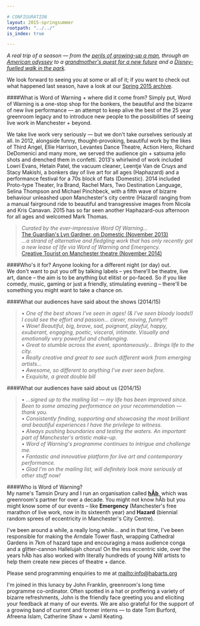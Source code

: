 ```yaml
---

# CONFIGURATION
layout: 2015-springsummer
rootpath: "../../"
is_index: true

---
```

*A real trip of a season — from the [perils of growing-up a man](/current/2015-worksahead), through an [American odyssey](/current/2015-springsummer/bailey) to a [grandmother's quest for a new future](/current/2015-springsummer/hartley) and a [Disney-fuelled walk in the park](/current/2015-springsummer/marshman).*               
                
We look forward to seeing you at some or all of it; if you want to check out what happened last season, have a look at our [Spring 2015 archive](/archive/2015-spring).        
        
####What is Word of Warning + where did it come from?
Simply put, Word of Warning is a one-stop shop for the bonkers, the beautiful and the bizarre of new live performance — an attempt to keep alive the best of the 25 year greenroom legacy and to introduce new people to the possibilities of seeing live work in Manchester + beyond.

We take live work very seriously — but we don't take ourselves seriously at all. In 2012, alongside funny, thought-provoking, beautiful work by the likes of Third Angel, Ellie Harrison, Levantes Dance Theatre, Action Hero, Richard DeDomenici and many more, we served the audience gin + satsuma jello shots and drenched them in confetti. 2013's whirlwind of work included Lowri Evans, Hetain Patel, the vacuum cleaner, Leentje Van de Cruys and Stacy Makishi, a bonkers day of live art for all ages (Haphazard) and a performance festival for a 70s block of flats (Domestic). 2014 included Proto-type Theater, Ira Brand, Rachel Mars, Two Destination Language, Selina Thompson and Michael Pinchbeck, with a fifth wave of bizarre behaviour unleashed upon Manchester's city centre (Hazard) ranging from a manual fairground ride to beautiful and transgressive images from Nicola and Kris Canavan. 2015 has so far seen another Haphazard-ous afternoon for all ages and welcomed Mark Thomas.        
        
>*Curated by the ever-impressive Word Of Warning…*<br><a href="http://www.theguardian.com/stage/2013/nov/02/this-weeks-theatre" target="_blank">The Guardian's Lyn Gardner, on Domestic (November 2013)</a><br>*…a strand of alternative and fledgling work that has only recently got a new lease of life via Word of Warning and Emergency.*<br>[Creative Tourist on Manchester theatre (November 2014)](http://www.creativetourist.com/articles/theatre/manchester/manchester-theatre-lyn-gardner-on-a-city-reaching-beyond-the-theatrical-peaks)         
          
####Who's it for? Anyone looking for a different night (or day) out.            
We don't want to put you off by talking labels – yes there'll be theatre, live art, dance – the aim is to be anything but elitist or po-faced. So if you like comedy, music, gaming or just a friendly, stimulating evening – there'll be something you might want to take a chance on.                 
        
####What our audiences have said about the shows (2014/15)    
>• *One of the best shows I've seen in ages! (& I've seen bloody loads!) I could see the effort and passion… clever, moving, funny!!!*<br>• *Wow! Beautiful, big, brave, sad, poignant, playful, happy, exuberant, engaging, poetic, visceral, intimate. Visually and emotionally very powerful and challenging.*<br>• *Great to stumble across the event, spontaneously… Brings life to the city.*<br>• *Really creative and great to see such different work from emerging artists…*<br>• *Awesome, so different to anything I've ever seen before.*<br>• *Exquisite, a great double bill*        
        
####What our audiences have said about us (2014/15)            
>• *…signed up to the mailing list — my life has been improved since. Been to some amazing performance on your recommendation — thank you.*<br>• *Consistently finding, supporting and showcasing the most brilliant and beautiful experiences I have the privilege to witness.*<br>• *Always pushing boundaries and testing the waters. An important part of Manchester's artistic make-up.*<br>• *Word of Warning's programme continues to intrigue and challenge me.*<br>• *Fantastic and innovative platform for live art and contemporary performance.*<br>• *Glad I'm on the mailing list, will definitely look more seriously at other stuff now!*        
        
####Who is Word of Warning?         
My name's Tamsin Drury and I run an organisation called **[hÅb](/hab)**, which was greenroom's partner for over a decade. You might not know hÅb but you might know some of our events – like **Emergency** (Manchester's free marathon of live work, now in its sixteenth year) and **Hazard** (biennial random sprees of eccentricity in Manchester's City Centre).

I've been around a while, a really long while… and in that time, I've been responsible for making the Arndale Tower flash, wrapping Cathedral Gardens in 7km of hazard tape and encouraging a mass audience conga and a glitter-cannon Hallelujah chorus! On the less eccentric side, over the years hÅb has also worked with literally hundreds of young NW artists to help them create new pieces of theatre + dance.
          
Please send programming enquiries to me at <mailto:info@habarts.org>             

I'm joined in this lunacy by John Franklin, greenroom's long time programme co-ordinator. Often spotted in a hat or proffering a variety of bizarre refreshments, John is the friendly face greeting you and eliciting your feedback at many of our events. We are also grateful for the support of a growing band of current and former interns — to date Tom Burford, Afreena Islam, Catherine Shaw + Jamil Keating.
